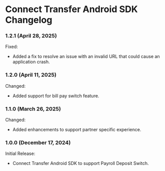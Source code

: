 # Connect Transfer Android SDK Changelog

### 1.2.1 (April 28, 2025)

Fixed:
- Added a fix to resolve an issue with an invalid URL that could cause an application crash.


### 1.2.0 (April 11, 2025)

Changed:
- Added support for bill pay switch feature.


### 1.1.0 (March 26, 2025)

Changed:
- Added enhancements to support partner specific experience.


### 1.0.0 (December 17, 2024)

Initial Release:
- Connect Transfer Android SDK to support Payroll Deposit Switch.

